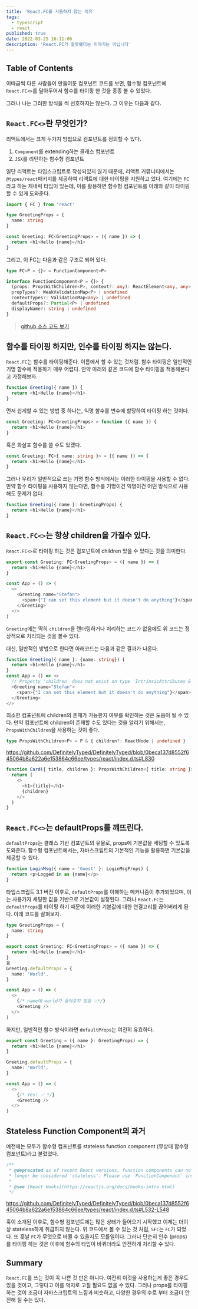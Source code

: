 ```yaml
---
title: 'React.FC를 사용하지 않는 이유'
tags:
  - typescript
  - react
published: true
date: 2022-03-25 16:11:06
description: 'React.FC가 잘못됐다는 이야기는 아닙니다'
---
```


## Table of Contents

이따금씩 다른 사람들이 만들어둔 컴포넌트 코드를 보면, 함수형 컴포넌트에 `React.FC<>`를 달아두어서 함수를 타이핑 한 것을 종종 볼 수 있었다. 

그러나 나는 그러한 방식을 썩 선호하지는 않는다. 그 이유는 다음과 같다.

## `React.FC<>`란 무엇인가?

리액트에서는 크게 두가지 방법으로 컴포넌트를 정의할 수 있다.

1. `Component`를 extending하는 클래스 컴포넌트
2. `JSX`를 리턴하는 함수형 컴포넌트

일단 리액트는 타입스크립트로 작성되있지 않기 때문에, 리액트 커뮤니티에서는 `@types/react`패키지를 제공하여 리액트에 대한 타이핑을 지원하고 있다. 여기에는 `FC`라고 하는 제네릭 타입이 있는데, 이를 활용하면 함수형 컴포넌트를 아래와 같이 타이핑 할 수 있게 도와준다.

```typescript
import { FC } from 'react'

type GreetingProps = {
  name: string
}

const Greeting: FC<GreetingProps> = ({ name }) => {
  return <h1>Hello {name}</h1>
}
```

그리고, 이 FC는 다음과 같은 구조로 되어 있다.

```typescript
type FC<P = {}> = FunctionComponent<P>

interface FunctionComponent<P = {}> {
  (props: PropsWithChildren<P>, context?: any): ReactElement<any, any> | null
  propTypes?: WeakValidationMap<P> | undefined
  contextTypes?: ValidationMap<any> | undefined
  defaultProps?: Partial<P> | undefined
  displayName?: string | undefined
}
```

> [github 소스 코드 보기](https://github.com/DefinitelyTyped/DefinitelyTyped/blob/0beca137d8552f645064b8a622a6e153864c66ee/types/react/index.d.ts#L548-L556)

## 함수를 타이핑 하지만, 인수를 타이핑 하지는 않는다.

`React.FC`는 함수를 타이핑해준다. 이름에서 할 수 있는 것처럼. 함수 타이핑은 일반적인 기명 함수에 적용하기 매우 어렵다. 만약 아래와 같은 코드에 함수 타이핑을 적용해본다고 가정해보자.

```typescript
function Greeting({ name }) {
  return <h1>Hello {name}</h1>
}
```

먼저 쉽게할 수 있는 방법 중 하나는, 익명 함수를 변수에 할당하여 타이핑 하는 것이다.

```typescript
const Greeting: FC<GreetingProps> = function ({ name }) {
  return <h1>Hello {name}</h1>
}
```

혹은 화살표 함수를 쓸 수도 있겠다.

```typescript
const Greeting: FC<{ name: string }> = ({ name }) => {
  return <h1>Hello {name}</h1>
}
```

그러나 우리가 일반적으로 쓰는 기명 함수 방식에서는 이러한 타이핑을 사용할 수 없다. 만약 함수 타이핑을 사용하지 않는다면, 함수를 기명이건 익명이건 어떤 방식으로 사용해도 문제가 없다.

```typescript
function Greeting({ name }: GreetingProps) {
  return <h1>Hello {name}</h1>
}
```

## `React.FC<>`는 항상 children을 가질수 있다.

`React.FC<>`로 타이핑 하는 것은 컴포넌트에 children 있을 수 있다는 것을 의미한다.

```typescript
export const Greeting: FC<GreetingProps> = ({ name }) => {
  return <h1>Hello {name}</h1>
}

const App = () => (
  <>
    <Greeting name="Stefan">
      <span>{"I can set this element but it doesn't do anything"}</span>
    </Greeting>
  </>
)
```

`Greeting`에는 딱히 `children`을 렌더링하거나 처리하는 코드가 없음에도 위 코드는 정상적으로 처리되는 것을 볼수 있다.

대신, 일반적인 방법으로 한다면 아래코드는 다음과 같은 결과가 나온다.

```typescript
function Greeting({ name }: {name: string}) {
  return <h1>Hello {name}</h1>
}
const App = () => <>
  // Property 'children' does not exist on type 'IntrinsicAttributes & { name: string; }'.ts(2322)
  <Greeting name="Stefan">
    <span>{"I can set this element but it doesn't do anything"}</span>
  </Greeting>
</>
```

최소한 컴포넌트에 children의 존재가 가능한지 여부를 확인하는 것은 도움이 될 수 있다. 만약 컴포넌트에 children이 존재할 수도 있다는 것을 알리기 위해서는, `PropsWithChildren`을 사용하는 것이 좋다.

```typescript
type PropsWithChildren<P> = P & { children?: ReactNode | undefined }
```

https://github.com/DefinitelyTyped/DefinitelyTyped/blob/0beca137d8552f645064b8a622a6e153864c66ee/types/react/index.d.ts#L830

```typescript
function Card({ title, children }: PropsWithChildren<{ title: string }>) {
  return (
    <>
      <h1>{title}</h1>
      {children}
    </>
  )
}
```

## `React.FC<>`는 defaultProps를 꺠뜨린다.

`defaultProps`는 클래스 기반 컴포넌트의 유물로, props에 기본값을 세팅할 수 있도록 도와준다. 함수형 컴포넌트에서는, 자바스크립트의 기본적인 기능을 활용하면 기본값을 제공할 수 있다.

```typescript
function LoginMsg({ name = 'Guest' }: LoginMsgProps) {
  return <p>Logged in as {name}</p>
}
```

타입스크립트 3.1 버전 이후로, `defaultProps`를 이해하는 메커니즘이 추가되었으며, 이는 사용가자 세팅한 값을 기반으로 기본값이 설정된다. 그러나 `React.FC`는 `defaultProps`를 타이핑 하기 때문에 이러한 기본값에 대한 연결고리를 끊어버리게 된다. 아래 코드를 살펴보자.

```typescript
type GreetingProps = {
  name: string
}

export const Greeting: FC<GreetingProps> = ({ name }) => {
  return <h1>Hello {name}</h1>
}
음
Greeting.defaultProps = {
  name: 'World',
}

const App = () => (
  <>
    {/* name에 world가 들어오지 않음 💥*/}
    <Greeting />
  </>
)
```

하지만, 일반적인 함수 방식이라면 `defaultProps`는 여전히 유효하다.

```typescript
export const Greeting = ({ name }: GreetingProps) => {
  return <h1>Hello {name}</h1>
}

Greeting.defaultProps = {
  name: 'World',
}

const App = () => (
  <>
    {/* Yes! ✅ */}
    <Greeting />
  </>
)
```

## Stateless Function Component의 과거

예전에는 모두가 함수형 컴포넌트를 stateless function component (무상태 함수형 컴포넌트)라고 불렀었다.

```typescript
/**
 * @deprecated as of recent React versions, function components can no
 * longer be considered 'stateless'. Please use `FunctionComponent` instead.
 *
 * @see [React Hooks](https://reactjs.org/docs/hooks-intro.html)
 */
```

https://github.com/DefinitelyTyped/DefinitelyTyped/blob/0beca137d8552f645064b8a622a6e153864c66ee/types/react/index.d.ts#L532-L548

훅이 소개된 이후로, 함수형 컴포넌트에는 많은 상태가 들어오기 시작했고 이제는 더이상 stateless하게 취급하지 않는다. 위 코드에서 볼 수 있는 것 처럼, `SFC`는 `FC`가 되었다. 또 훗날 `FC`가 무엇으로 바뀔 수 있을지도 모를일이다. 그러나 단순히 인수 (props)를 타이핑 하는 것은 이후에 함수의 타입이 바뀌더라도 안전하게 처리할 수 있다.

## Summary

`React.FC`를 쓰는 것이 꼭 나쁜 것 만은 아니다. 여전히 이것을 사용하는게 좋은 경우도 있을 것이고, 그렇다고 이를 억지로 고칠 필요도 없을 수 있다. 그러나 props를 타이핑 하는 것이 조금더 자바스크립트의 느낌과 비슷하고, 다양한 경우의 수로 부터 조금더 안전해 질 수는 있다.
